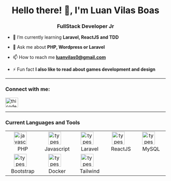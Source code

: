 <h1 align="center">Hello there! 👋, I'm Luan Vilas Boas</h1>
<h3 align="center">FullStack Developer Jr</h3>

- 🌱 I’m currently learning **Laravel, ReactJS and TDD**

- 💬 Ask me about **PHP, Wordpress or Laravel**

- 📫 How to reach me **luanvilas0@gmail.com**

- ⚡ Fun fact **I also like to read about games development and design**
<hr/>
<h3 align="left">Connect with me:</h3>
<p align="left">
<a href="https://linkedin.com/in/luanvilasboas-desenvolvedor/" target="blank"><img align="center" src="https://raw.githubusercontent.com/rahuldkjain/github-profile-readme-generator/master/src/images/icons/Social/linked-in-alt.svg" alt="thicode" height="30" width="40" /></a>

</p>
<hr/>
<h3>Current Languages and Tools</h3>
<table>
  <tbody>
    <tr>
      <td align="center">
        <img
          src="https://cdn.jsdelivr.net/npm/simple-icons@3.13.0/icons/php.svg"
          height="40"
          alt="javascript logo"
        />
        <img width="12" /><br>PHP
      </td>
      <td align="center">
        <img
          src="https://cdn.jsdelivr.net/npm/simple-icons@3.13.0/icons/javascript.svg"
          height="40"
          alt="typescript logo"
        />
        <img width="12" /><br>Javascript
        </td>
        <td align="center">
        <img
            src="https://cdn.jsdelivr.net/npm/simple-icons@3.13.0/icons/laravel.svg"
            height="40"
            alt="typescript logo"
        />
        <img width="12" /><br>Laravel
        </td>
        <td align="center">
        <img
            src="https://cdn.jsdelivr.net/npm/simple-icons@3.13.0/icons/react.svg"
            height="40"
            alt="typescript logo"
        />
        <img width="12" /> ReactJS
        </td>
        <td align="center">
        <img
            src="https://cdn.jsdelivr.net/npm/simple-icons@3.13.0/icons/mysql.svg"
            height="40"
            alt="typescript logo"
        />
        <img width="12" /> MySQL
        </td>
    </tr>
    <tr>
        <td align="center">
        <img
            src="https://cdn.jsdelivr.net/npm/simple-icons@3.13.0/icons/tailwindcss.svg"
            height="40"
            alt="typescript logo"
        />
        <img width="12" /> Bootstrap
        </td>
        <td align="center">
            <img
                src="https://cdn.jsdelivr.net/npm/simple-icons@3.13.0/icons/docker.svg"
                height="40"
                alt="typescript logo"
            />
            <img width="12" /> Docker
            </td>   
            <td align="center">
                <img
                    src="https://cdn.jsdelivr.net/npm/simple-icons@3.13.0/icons/tailwindcss.svg"
                    height="40"
                    alt="typescript logo"
                />
                <img width="12" /> Tailwind
                </td>        
    </tr>
  </tbody>
</table>
